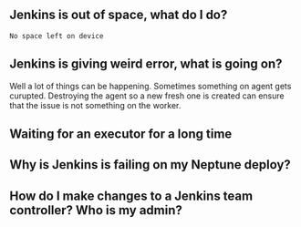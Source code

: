 ## Jenkins is out of space, what do I do?
`No space left on device`

## Jenkins is giving weird error, what is going on?
Well a lot of things can be happening. Sometimes something on agent gets curupted. Destroying the agent so a new fresh one is created can ensure that the issue is not something on the worker.

## Waiting for an executor for a long time

## Why is Jenkins is failing on my Neptune deploy?

## How do I make changes to a Jenkins team controller? Who is my admin?
<!--stackedit_data:
eyJoaXN0b3J5IjpbMjc4NDE2ODAwXX0=
-->